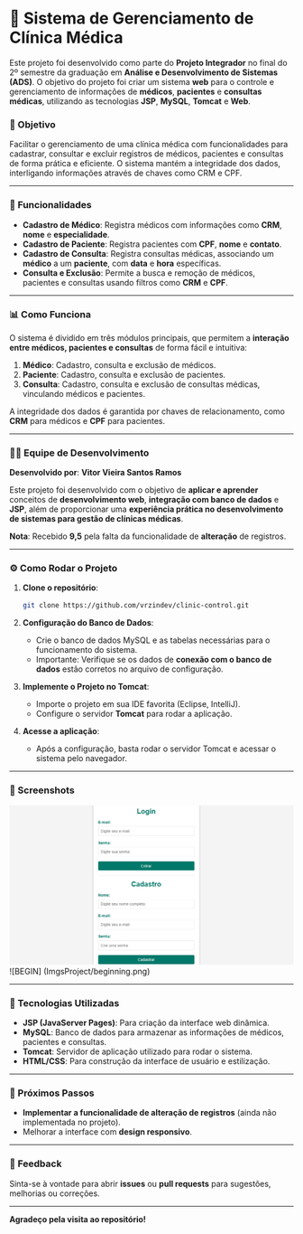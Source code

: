# 🏥 Sistema de Gerenciamento de Clínica Médica

Este projeto foi desenvolvido como parte do **Projeto Integrador** no final do 2º semestre da graduação em **Análise e Desenvolvimento de Sistemas (ADS)**. O objetivo do projeto foi criar um sistema **web** para o controle e gerenciamento de informações de **médicos**, **pacientes** e **consultas médicas**, utilizando as tecnologias **JSP**, **MySQL**, **Tomcat** e **Web**.

### 🌟 Objetivo

Facilitar o gerenciamento de uma clínica médica com funcionalidades para cadastrar, consultar e excluir registros de médicos, pacientes e consultas de forma prática e eficiente. O sistema mantém a integridade dos dados, interligando informações através de chaves como CRM e CPF.

---

### 🔑 Funcionalidades

- **Cadastro de Médico**: Registra médicos com informações como **CRM**, **nome** e **especialidade**.
- **Cadastro de Paciente**: Registra pacientes com **CPF**, **nome** e **contato**.
- **Cadastro de Consulta**: Registra consultas médicas, associando um **médico** a um **paciente**, com **data** e **hora** específicas.
- **Consulta e Exclusão**: Permite a busca e remoção de médicos, pacientes e consultas usando filtros como **CRM** e **CPF**.

---

### 📊 Como Funciona

O sistema é dividido em três módulos principais, que permitem a **interação entre médicos, pacientes e consultas** de forma fácil e intuitiva:

1. **Médico**: Cadastro, consulta e exclusão de médicos.
2. **Paciente**: Cadastro, consulta e exclusão de pacientes.
3. **Consulta**: Cadastro, consulta e exclusão de consultas médicas, vinculando médicos e pacientes.

A integridade dos dados é garantida por chaves de relacionamento, como **CRM** para médicos e **CPF** para pacientes.

---

### 👨‍💻 Equipe de Desenvolvimento

**Desenvolvido por**: **Vitor Vieira Santos Ramos**

Este projeto foi desenvolvido com o objetivo de **aplicar e aprender** conceitos de **desenvolvimento web**, **integração com banco de dados** e **JSP**, além de proporcionar uma **experiência prática no desenvolvimento de sistemas para gestão de clínicas médicas**.

**Nota**: Recebido **9,5** pela falta da funcionalidade de **alteração** de registros.

---

### ⚙️ Como Rodar o Projeto

1. **Clone o repositório**:
    ```bash
    git clone https://github.com/vrzindev/clinic-control.git
    ```

2. **Configuração do Banco de Dados**:
    - Crie o banco de dados MySQL e as tabelas necessárias para o funcionamento do sistema.
    - Importante: Verifique se os dados de **conexão com o banco de dados** estão corretos no arquivo de configuração.

3. **Implemente o Projeto no Tomcat**:
    - Importe o projeto em sua IDE favorita (Eclipse, IntelliJ).
    - Configure o servidor **Tomcat** para rodar a aplicação.

4. **Acesse a aplicação**:
    - Após a configuração, basta rodar o servidor Tomcat e acessar o sistema pelo navegador.

---

### 📸 Screenshots

![LOGIN](ImgsProject/login.png)
![BEGIN] (ImgsProject/beginning.png)

---

### 🚀 Tecnologias Utilizadas

- **JSP (JavaServer Pages)**: Para criação da interface web dinâmica.
- **MySQL**: Banco de dados para armazenar as informações de médicos, pacientes e consultas.
- **Tomcat**: Servidor de aplicação utilizado para rodar o sistema.
- **HTML/CSS**: Para construção da interface de usuário e estilização.

---

### 📍 Próximos Passos

- **Implementar a funcionalidade de alteração de registros** (ainda não implementada no projeto).
- Melhorar a interface com **design responsivo**.

---

### 💬 Feedback

Sinta-se à vontade para abrir **issues** ou **pull requests** para sugestões, melhorias ou correções.

---

**Agradeço pela visita ao repositório!**
